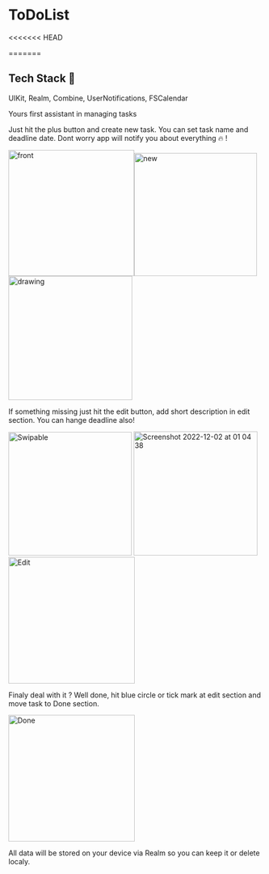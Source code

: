 # ToDoList
<<<<<<< HEAD


=======
## Tech Stack 🍏
UIKit, Realm, Combine, UserNotifications, FSCalendar

Yours first assistant in managing tasks

Just hit the plus button and create new task. You can set task name and deadline date. Dont worry app will notify you about everything 🔥 !

<img width="249" alt="front" src="https://user-images.githubusercontent.com/99279665/205186414-1baa4cd4-003a-4a8d-b76e-69f98a92c41f.png"><img width="243" alt="new" src="https://user-images.githubusercontent.com/99279665/205267965-814ee88f-d84a-4759-bfc7-e949e14a8c31.png"><img src="https://user-images.githubusercontent.com/99279665/205186279-d4b383b3-60dc-48ae-a9ae-201c1eb55a8c.png" alt="drawing" style="width:245px;"/>

If something missing just hit the edit button, add short description in edit section. You can hange deadline also!

<img width="244" alt="Swipable" src="https://user-images.githubusercontent.com/99279665/205187116-65be3d82-8df7-4756-9a62-297f02ae6c1e.png"> <img width="245" alt="Screenshot 2022-12-02 at 01 04 38" src="https://user-images.githubusercontent.com/99279665/205187532-90cf0d1d-a053-401b-ba73-d52c5953ad8b.png"> <img width="250" alt="Edit" src="https://user-images.githubusercontent.com/99279665/205187249-54f646da-f0d2-49a8-9145-c1f4d9063612.png">

Finaly deal with it ? Well done, hit blue circle or tick mark at edit section and move task to Done section.

<img width="250" alt="Done" src="https://user-images.githubusercontent.com/99279665/205187971-4420794b-216f-48c6-96a0-4b674733e720.png">

All data will be stored on your device via Realm so you can keep it or delete localy.


